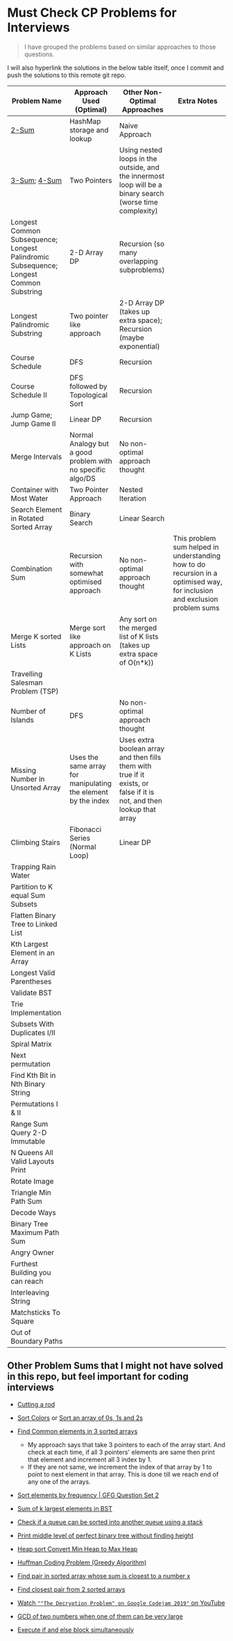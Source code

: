 # Must Check CP Problems for Interviews

> I have grouped the problems based on similar approaches to those questions.

I will also hyperlink the solutions in the below table itself, once I commit and push the solutions to this remote git repo.

| Problem Name | Approach Used (Optimal) | Other Non-Optimal Approaches | Extra Notes | 
| ------------ | ----------------------- | ---------------------------- | ----------- |
| [2-Sum](https://github.com/gouravkhator/boat-to-cp/blob/main/LeetCode_and_BinarySearch/Blind_75_LC_Problems/two_sum.java)        | HashMap storage and lookup | Naive Approach
| [3-Sum](https://github.com/gouravkhator/boat-to-cp/blob/main/LeetCode_and_BinarySearch/Blind_75_LC_Problems/3_sum.java); [4-Sum](https://github.com/gouravkhator/boat-to-cp/blob/main/LeetCode_and_BinarySearch/4_sum.java) | Two Pointers | Using nested loops in the outside, and the innermost loop will be a binary search (worse time complexity)
| Longest Common Subsequence; Longest Palindromic Subsequence; Longest Common Substring | 2-D Array DP | Recursion (so many overlapping subproblems) 
| Longest Palindromic Substring | Two pointer like approach | 2-D Array DP (takes up extra space); Recursion (maybe exponential)
| Course Schedule | DFS | Recursion
| Course Schedule II | DFS followed by Topological Sort | Recursion
| Jump Game; Jump Game II | Linear DP | Recursion
| Merge Intervals | Normal Analogy but a good problem with no specific algo/DS | No non-optimal approach thought
| Container with Most Water | Two Pointer Approach | Nested Iteration
| Search Element in Rotated Sorted Array | Binary Search | Linear Search
| Combination Sum | Recursion with somewhat optimised approach | No non-optimal approach thought | This problem sum helped in understanding how to do recursion in a optimised way, for inclusion and exclusion problem sums
| Merge K sorted Lists | Merge sort like approach on K Lists | Any sort on the merged list of K lists (takes up extra space of O(n*k))
| Travelling Salesman Problem (TSP) | | 
| Number of Islands | DFS | No non-optimal approach thought
| Missing Number in Unsorted Array | Uses the same array for manipulating the element by the index | Uses extra boolean array and then fills them with true if it exists, or false if it is not, and then lookup that array 
| Climbing Stairs | Fibonacci Series (Normal Loop) | Linear DP
| Trapping Rain Water | | 
| Partition to K equal Sum Subsets | 
| Flatten Binary Tree to Linked List | |
| Kth Largest Element in an Array | |
| Longest Valid Parentheses | | 
| Validate BST | |
| Trie Implementation | | 
| Subsets With Duplicates I/II | |
| Spiral Matrix | |
| Next permutation | |
| Find Kth Bit in Nth Binary String | |
| Permutations I & II | |
| Range Sum Query 2-D Immutable | | 
| N Queens All Valid Layouts Print | |
| Rotate Image | | 
| Triangle Min Path Sum | | 
| Decode Ways | | 
| Binary Tree Maximum Path Sum | | 
| Angry Owner | | 
| Furthest Building you can reach | | 
| Interleaving String | | 
| Matchsticks To Square | | 
| Out of Boundary Paths | |

## Other Problem Sums that I might not have solved in this repo, but feel important for coding interviews

- [Cutting a rod](https://www.geeksforgeeks.org/java-program-for-cutting-a-rod-dp-13/)

- [Sort Colors](https://leetcode.com/problems/sort-colors/) or [Sort an array of 0s, 1s and 2s](https://geeksforgeeks.org/sort-an-array-of-0s-1s-and-2s/)

- [Find Common elements in 3 sorted arrays](https://www.geeksforgeeks.org/find-common-elements-three-sorted-arrays/)

  - My approach says that take 3 pointers to each of the array start. And check at each time, if all 3 pointers' elements are same then print that element and increment all 3 index by 1.
  - If they are not same, we increment the index of that array by 1 to point to next element in that array. This is done till we reach end of any one of the arrays.

- [Sort elements by frequency | GFG Question Set 2](https://geeksforgeeks.org/sort-elements-by-frequency-set-2/)

- [Sum of k largest elements in BST](http://geeksforgeeks.org/sum-of-k-largest-elements-in-bst/)

- [Check if a queue can be sorted into another queue using a stack](https://www.geeksforgeeks.org/check-queue-can-sorted-another-queue-using-stack/)

- [Print middle level of perfect binary tree without finding height](https://www.geeksforgeeks.org/print-middle-level-perfect-binary-tree-without-finding-height/)

- [Heap sort Convert Min Heap to Max Heap](https://www.geeksforgeeks.org/convert-min-heap-to-max-heap/)

- [Huffman Coding Problem (Greedy Algorithm)](https://www.geeksforgeeks.org/greedy-algorithms-set-3-huffman-coding/)

- [Find pair in sorted array whose sum is closest to a number x](https://www.geeksforgeeks.org/given-sorted-array-number-x-find-pair-array-whose-sum-closest-x/)

- [Find closest pair from 2 sorted arrays](https://www.geeksforgeeks.org/given-two-sorted-arrays-number-x-find-pair-whose-sum-closest-x/)

- [Watch `""The Decryption Problem" on Google Codejam 2019"` on YouTube](https://youtu.be/ne8vB6FAzl0)

- [GCD of two numbers when one of them can be very large](https://geeksforgeeks.org/gcd-of-two-numbers-when-one-of-them-can-be-very-large-2/)

- [Execute if and else block simultaneously](https://www.geeksforgeeks.org/execute-else-statements-cc-simultaneously)


